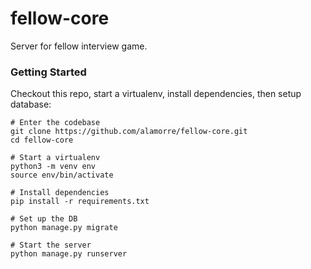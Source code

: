 # fellow-core
Server for fellow interview game.

### Getting Started
Checkout this repo, start a virtualenv, install dependencies, then setup database:

```
# Enter the codebase 
git clone https://github.com/alamorre/fellow-core.git
cd fellow-core

# Start a virtualenv 
python3 -m venv env
source env/bin/activate

# Install dependencies
pip install -r requirements.txt

# Set up the DB
python manage.py migrate

# Start the server
python manage.py runserver
```
